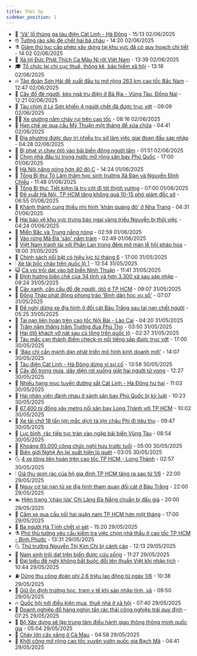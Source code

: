 ```yaml
---
title: Thời Sự
sidebar_position: 1
---
```


<!-- vnexpress-thoi-su:START -->
- 🦒 [&#39;Vá&#39; lổ thủng ga tàu điện Cát Linh - Hà Đông](https://vnexpress.net/va-lo-thung-ga-tau-dien-cat-linh-ha-dong-4893659.html) - 15:13 02/06/2025
- 🤓 [Tường rào sập đè chết hai bà cháu](https://vnexpress.net/tuong-rao-sap-de-chet-hai-ba-chau-4893665.html) - 14:20 02/06/2025
- ⚗️ [Giảm thủ tục cấp phép xây dựng tại khu vực đã có quy hoạch chi tiết](https://vnexpress.net/giam-thu-tuc-cap-phep-xay-dung-tai-khu-vuc-da-co-quy-hoach-chi-tiet-4893647.html) - 14:02 02/06/2025
- 🌊 [Xá lợi Đức Phật Thích Ca Mâu Ni rời Việt Nam](https://vnexpress.net/xa-loi-duc-phat-thich-ca-mau-ni-roi-viet-nam-4893653.html) - 13:39 02/06/2025
- 🎓 [Tổ chức lại chi cục thuế, thống kê, bảo hiểm xã hội](https://vnexpress.net/to-chuc-lai-chi-cuc-thue-thong-ke-bao-hiem-xa-hoi-4893652.html) - 13:18 02/06/2025
- 🔥 [Tập đoàn Sơn Hải đề xuất đầu tư mở rộng 263 km cao tốc Bắc Nam](https://vnexpress.net/tap-doan-son-hai-de-xuat-dau-tu-mo-rong-263-km-cao-toc-bac-nam-4893641.html) - 12:47 02/06/2025
- 🦏 [Cây đổ đè người, kéo ngã trụ điện ở Bà Rịa - Vũng Tàu, Đồng Nai](https://vnexpress.net/cay-do-de-nguoi-keo-nga-tru-dien-o-ba-ria-vung-tau-dong-nai-4893648.html) - 12:21 02/06/2025
- 👺 [Tàu chìm ở Lý Sơn khiến 4 người chết đã được trục vớt](https://vnexpress.net/tau-chim-o-ly-son-khien-4-nguoi-chet-da-duoc-truc-vot-4893523.html) - 09:09 02/06/2025
- 🧑‍🏫 [Xe giường nằm cháy rụi trên cao tốc](https://vnexpress.net/xe-giuong-nam-chay-rui-tren-cao-toc-4893473.html) - 08:16 02/06/2025
- 🚦 [Hạn chế xe qua cầu Mỹ Thuận một tháng để sửa chữa](https://vnexpress.net/han-che-xe-qua-cau-my-thuan-mot-thang-de-sua-chua-4893376.html) - 04:41 02/06/2025
- 🎉 [Địa phương được duy trì nhiều trụ sở làm việc giai đoạn đầu sáp nhập](https://vnexpress.net/dia-phuong-duoc-duy-tri-nhieu-tru-so-lam-viec-giai-doan-dau-sap-nhap-4893333.html) - 04:28 02/06/2025
- 🦒 [Bị phạt vì chạy ôtô vào bãi biển đông người tắm](https://vnexpress.net/bi-phat-vi-chay-oto-vao-bai-bien-dong-nguoi-tam-4893250.html) - 01:51 02/06/2025
- 🤗 [Chọn nhà đầu tư trong nước mở rộng sân bay Phú Quốc](https://vnexpress.net/chon-nha-dau-tu-trong-nuoc-mo-rong-san-bay-phu-quoc-4893193.html) - 17:00 01/06/2025
- 💼 [Hà Nội nắng nóng hơn 40 độ C](https://vnexpress.net/ha-noi-nang-nong-hon-40-do-c-4893178.html) - 14:24 01/06/2025
- 🤩 [Tổng Bí thư Tô Lâm thăm học sinh trường Xã Đàn và Nguyễn Đình Chiểu](https://vnexpress.net/tong-bi-thu-to-lam-tham-hoc-sinh-truong-xa-dan-va-nguyen-dinh-chieu-4893165.html) - 11:48 01/06/2025
- 🤡 [Tổng Bí thư: Tiết kiệm là trụ cột đi tới thịnh vượng](https://vnexpress.net/tong-bi-thu-tiet-kiem-la-tru-cot-di-toi-thinh-vuong-4893078.html) - 07:00 01/06/2025
- 💯 [Đề xuất Hà Nội, TP HCM tăng không quá 10-15 phó giám đốc sở](https://vnexpress.net/de-xuat-ha-noi-tp-hcm-tang-khong-qua-10-15-pho-giam-doc-so-4893093.html) - 06:55 01/06/2025
- 👺 [Khánh thành cung thiếu nhi hình &#39;khăn quàng đỏ&#39; ở Nha Trang](https://vnexpress.net/khanh-thanh-cung-thieu-nhi-hinh-khan-quang-do-o-nha-trang-4893074.html) - 04:31 01/06/2025
- 🌮 [Hai bảo vệ khu vực trưng bày ngai vàng triều Nguyễn bị thôi việc](https://vnexpress.net/hai-bao-ve-khu-vuc-trung-bay-ngai-vang-trieu-nguyen-bi-thoi-viec-4893053.html) - 04:24 01/06/2025
- 🥸 [Miền Bắc và Trung nắng nóng](https://vnexpress.net/mien-bac-va-trung-nang-nong-4893033.html) - 02:59 01/06/2025
- 🐻 [Vào rừng Mã Đà &#39;săn&#39; nấm tràm](https://vnexpress.net/vao-rung-ma-da-san-nam-tram-4892938.html) - 02:49 01/06/2025
- 👀 [Việt Nam tranh tài với Phần Lan trong đêm mở màn lễ hội pháo hoa](https://vnexpress.net/viet-nam-tranh-tai-voi-phan-lan-trong-dem-mo-man-le-hoi-phao-hoa-4892967.html) - 18:00 31/05/2025
- 🤔 [Chính sách nổi bật có hiệu lực từ tháng 6](https://vnexpress.net/chinh-sach-noi-bat-co-hieu-luc-tu-thang-6-4892370.html) - 17:00 31/05/2025
- 🕯 [Xe tải bốc cháy trên quốc lộ 1](https://vnexpress.net/xe-tai-boc-chay-tren-quoc-lo-1-4892923.html) - 12:54 31/05/2025
- 😺 [Cá voi trôi dạt vào bờ biển Ninh Thuận](https://vnexpress.net/ca-voi-troi-dat-vao-bo-bien-ninh-thuan-4892896.html) - 11:41 31/05/2025
- 🦆 [Định hướng biên chế của 34 tỉnh và hơn 3.300 xã sau sáp nhập](https://vnexpress.net/dinh-huong-bien-che-cua-34-tinh-va-hon-3-300-xa-sau-sap-nhap-4892854.html) - 09:24 31/05/2025
- 🧰 [Cây xanh, cần cẩu đổ đè người, ôtô ở TP HCM](https://vnexpress.net/cay-xanh-can-cau-do-de-nguoi-oto-o-tp-hcm-4892850.html) - 09:07 31/05/2025
- 🦍 [Đồng Tháp phát động phong trào &#39;Bình dân học vụ số&#39;](https://vnexpress.net/dong-thap-phat-dong-phong-trao-binh-dan-hoc-vu-so-4892781.html) - 07:07 31/05/2025
- 🧰 [Đề nghị dừng xe địa hình ở đồi cát Bàu Trắng sau tai nạn chết người](https://vnexpress.net/de-nghi-dung-xe-dia-hinh-o-doi-cat-bau-trang-sau-tai-nan-chet-nguoi-4892773.html) - 05:25 31/05/2025
- 💃 [Tai nạn liên hoàn trên cao tốc Nội Bài - Lào Cai](https://vnexpress.net/tai-nan-lien-hoan-tren-cao-toc-noi-bai-lao-cai-4892744.html) - 04:20 31/05/2025
- 🧰 [Trăm năm thăng trầm Trường đua Phú Thọ](https://vnexpress.net/tram-nam-thang-tram-truong-dua-phu-tho-4892638.html) - 03:50 31/05/2025
- 🚀 [Hai ôtô khách vỡ nát sau cú tông trên quốc lộ](https://vnexpress.net/hai-oto-khach-vo-nat-sau-cu-tong-tren-quoc-lo-4892679.html) - 02:37 31/05/2025
- 🎊 [Tàu mắc cạn thành điểm check-in nổi tiếng sắp được trục vớt](https://vnexpress.net/tau-mac-can-thanh-diem-check-in-noi-tieng-sap-duoc-truc-vot-4892587.html) - 17:00 30/05/2025
- 🤭 [&#39;Báo chí cần mạnh dạn phát triển mô hình kinh doanh mới&#39;](https://vnexpress.net/bao-chi-can-manh-dan-phat-trien-mo-hinh-kinh-doanh-moi-4892613.html) - 14:07 30/05/2025
- 🤗 [Tàu điện Cát Linh - Hà Đông dừng vì sự cố](https://vnexpress.net/tau-dien-cat-linh-ha-dong-dung-vi-su-co-4892619.html) - 13:58 30/05/2025
- 🌈 [Cây đổ trong mưa, dây diện rơi xuống giật hai người tử vong](https://vnexpress.net/cay-do-trong-mua-day-dien-roi-xuong-giat-hai-nguoi-tu-vong-4892609.html) - 12:27 30/05/2025
- 🦣 [Nhiều hạng mục tuyến đường sắt Cát Linh - Hà Đông hư hại](https://vnexpress.net/nhieu-hang-muc-tuyen-duong-sat-cat-linh-ha-dong-hu-hai-4892551.html) - 11:03 30/05/2025
- 🎡 [Hai nhân viên đánh nhau ở sảnh sân bay Phú Quốc bị kỷ luật](https://vnexpress.net/hai-nhan-vien-danh-nhau-o-sanh-san-bay-phu-quoc-bi-ky-luat-4892566.html) - 10:23 30/05/2025
- 🦏 [67.400 tỷ đồng xây metro nối sân bay Long Thành với TP HCM](https://vnexpress.net/67-400-ty-dong-xay-metro-noi-san-bay-long-thanh-voi-tp-hcm-4892515.html) - 10:02 30/05/2025
- 🎊 [Xe tải chở 18 tấn lợn mắc dịch tả lợn châu Phi đi tiêu thụ](https://vnexpress.net/xe-tai-cho-18-tan-lon-mac-dich-ta-lon-chau-phi-di-tieu-thu-4892556.html) - 09:47 30/05/2025
- 🫶 [Lục bình, rác tiếp tục tràn vào ngập bãi biển Vũng Tàu](https://vnexpress.net/luc-binh-rac-tiep-tuc-tran-vao-ngap-bai-bien-vung-tau-4892510.html) - 08:54 30/05/2025
- 🤔 [Khoảng 85.000 công chức nghỉ hưu trước tuổi](https://vnexpress.net/khoang-85-000-cong-chuc-nghi-huu-truoc-tuoi-4892337.html) - 05:00 30/05/2025
- 🤠 [Biên giới Nghệ An lại xuất hiện lũ quét](https://vnexpress.net/bien-gioi-nghe-an-lai-xuat-hien-lu-quet-4892331.html) - 03:05 30/05/2025
- 🌜 [4 xe tông liên hoàn trên cao tốc TP HCM - Long Thành](https://vnexpress.net/4-xe-tong-lien-hoan-tren-cao-toc-tp-hcm-long-thanh-4892340.html) - 02:57 30/05/2025
- 🕯 [Giá thu gom rác của hộ gia đình TP HCM tăng ra sao từ 1/6](https://vnexpress.net/gia-thu-gom-rac-cua-ho-gia-dinh-tp-hcm-tang-ra-sao-tu-1-6-4892155.html) - 22:00 29/05/2025
- 🤔 [Nguy cơ tai nạn từ xe địa hình tham quan đồi cát ở Bàu Trắng](https://vnexpress.net/nguy-co-tai-nan-tu-xe-dia-hinh-tham-quan-doi-cat-o-bau-trang-4891826.html) - 22:00 29/05/2025
- 🏊 [Hiện trạng &#39;chảo lửa&#39; Chi Lăng Đà Nẵng chuẩn bị đấu giá](https://vnexpress.net/hien-trang-chao-lua-chi-lang-da-nang-chuan-bi-dau-gia-4891991.html) - 20:00 29/05/2025
- 🌮 [Cấm xe qua cầu nối hai quận nam TP HCM hơn một tháng](https://vnexpress.net/cam-xe-qua-cau-noi-hai-quan-nam-tp-hcm-hon-mot-thang-4892008.html) - 17:00 29/05/2025
- 🫣 [Ba người Hà Tĩnh chết vì sét](https://vnexpress.net/ba-nguoi-ha-tinh-chet-vi-set-4892223.html) - 15:20 29/05/2025
- ⚗️ [Phó thủ tướng yêu cầu kiểm tra việc chọn nhà thầu ở cao tốc TP HCM - Bình Phước](https://vnexpress.net/pho-thu-tuong-yeu-cau-kiem-tra-viec-chon-nha-thau-o-cao-toc-tp-hcm-binh-phuoc-4892205.html) - 13:31 29/05/2025
- 🌜 [Thứ trưởng Nguyễn Thị Kim Chi bị cảnh cáo](https://vnexpress.net/thu-truong-nguyen-thi-kim-chi-bi-canh-cao-4892194.html) - 12:13 29/05/2025
- 🌁 [Nam sinh trôi dạt trên biển được cứu sống](https://vnexpress.net/nam-sinh-troi-dat-tren-bien-duoc-cuu-song-4892185.html) - 11:27 29/05/2025
- 🐲 [Đại biểu đề nghị không bắt buộc đổi tên thuần Việt khi nhập tịch](https://vnexpress.net/dai-bieu-de-nghi-khong-bat-buoc-doi-ten-thuan-viet-khi-nhap-tich-4892073.html) - 10:44 29/05/2025
- ⛽️ [Dừng thu công đoàn phí 2,6 triệu lao động từ ngày 1/6](https://vnexpress.net/dung-thu-cong-doan-phi-2-6-trieu-lao-dong-tu-ngay-1-6-4892162.html) - 10:38 29/05/2025
- 🗽 [Giữ ổn định trường học, trạm y tế khi sáp nhập tỉnh, xã](https://vnexpress.net/giu-on-dinh-truong-hoc-tram-y-te-khi-sap-nhap-tinh-xa-4892078.html) - 09:50 29/05/2025
- 🔥 [Quốc hội nới điều kiện mua, thuê nhà ở xã hội](https://vnexpress.net/quoc-hoi-noi-dieu-kien-mua-thue-nha-o-xa-hoi-4891944.html) - 07:40 29/05/2025
- 💯 [Doanh nghiệp đổ hàng nghìn tấn rác thải công nghiệp trái quy định](https://vnexpress.net/doanh-nghiep-do-hang-nghin-tan-rac-thai-cong-nghiep-trai-quy-dinh-4892003.html) - 07:25 29/05/2025
- 🦆 [Bộ Xây dựng sẽ lập trung tâm điều hành giao thông thông minh quốc gia](https://vnexpress.net/bo-xay-dung-se-lap-trung-tam-dieu-hanh-giao-thong-thong-minh-quoc-gia-4891919.html) - 05:04 29/05/2025
- 🫣 [Cháy lớn cây xăng ở Cà Mau](https://vnexpress.net/chay-lon-cay-xang-o-ca-mau-4891986.html) - 04:58 29/05/2025
- 🤡 [Khởi công mở rộng cao tốc xuyên vườn quốc gia Bạch Mã](https://vnexpress.net/khoi-cong-mo-rong-cao-toc-xuyen-vuon-quoc-gia-bach-ma-4891939.html) - 04:41 29/05/2025<!-- vnexpress-thoi-su:END -->